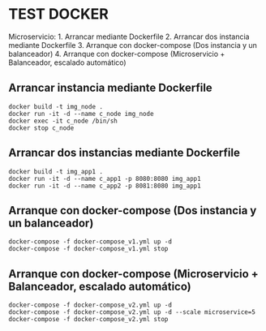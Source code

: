 # TEST DOCKER

Microservicio:
	1. Arrancar mediante Dockerfile
	2. Arrancar dos instancia mediante Dockerfile
	3. Arranque con docker-compose (Dos instancia y un balanceador)
	4. Arranque con docker-compose (Microservicio + Balanceador, escalado automático)

## Arrancar instancia mediante Dockerfile
	docker build -t img_node .
	docker run -it -d --name c_node img_node
	docker exec -it c_node /bin/sh
	docker stop c_node

## Arrancar dos instancias mediante Dockerfile
	docker build -t img_app1 .
	docker run -it -d --name c_app1 -p 8080:8080 img_app1
	docker run -it -d --name c_app2 -p 8081:8080 img_app1 

## Arranque con docker-compose (Dos instancia y un balanceador)
	docker-compose -f docker-compose_v1.yml up -d
	docker-compose -f docker-compose_v1.yml stop
		

## Arranque con docker-compose (Microservicio + Balanceador, escalado automático)
	docker-compose -f docker-compose_v2.yml up -d
	docker-compose -f docker-compose_v2.yml up -d --scale microservice=5
	docker-compose -f docker-compose_v2.yml stop
